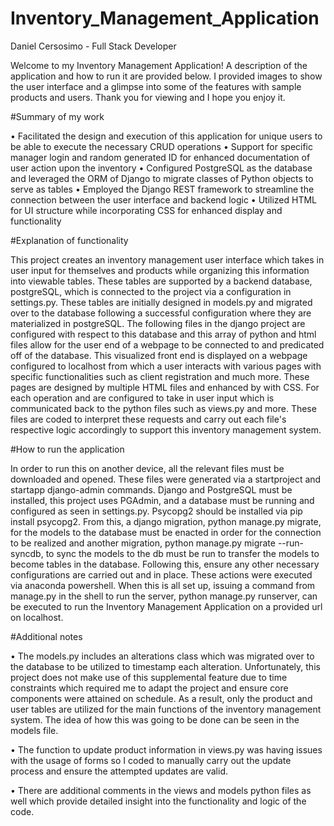 # Inventory_Management_Application

Daniel Cersosimo - Full Stack Developer

Welcome to my Inventory Management Application! A description of the application and how to run it are provided below. I provided images to show the user interface and a glimpse into some of the features with sample products and users. Thank you for viewing and I hope you enjoy it. 

#Summary of my work

• Facilitated the design and execution of this application for unique users to be able to execute the necessary CRUD operations
• Support for specific manager login and random generated ID for enhanced documentation of user action upon the inventory
• Configured PostgreSQL as the database and leveraged the ORM of Django to migrate classes of Python objects to serve as tables
• Employed the Django REST framework to streamline the connection between the user interface and backend logic
• Utilized HTML for UI structure while incorporating CSS for enhanced display and functionality

#Explanation of functionality

This project creates an inventory management user interface which takes in user input for themselves and products while organizing this information into viewable tables. These tables are supported by a backend database, postgreSQL, which is connected to the project via a configuration in settings.py. These tables are initially designed in models.py and migrated over to the database following a successful configuration where they are materialized in postgreSQL. The following files in the django project are configured with respect to this database and this array of python and html files allow for the user end of a webpage to be connected to and predicated off of the database. This visualized front end is displayed on a webpage configured to localhost from which a user interacts with various pages with specific functionalities such as client registration and much more. These pages are designed by multiple HTML files and enhanced by with CSS. For each operation and are configured to take in user input which is communicated back to the python files such as views.py and more. These files are coded to interpret these requests and carry out each file's respective logic accordingly to support this inventory management system. 


#How to run the application 

In order to run this on another device, all the relevant files must be downloaded and opened. These files were generated via a startproject and startapp django-admin commands. Django and PostgreSQL must be installed, this project uses PGAdmin, and a database must be running and configured as seen in settings.py. Psycopg2 should be installed via pip install psycopg2. From this, a django migration, python manage.py migrate, for the models to the database must be enacted in order for the connection to be realized and another migration, python manage.py migrate --run-syncdb, to sync the models to the db must be run to transfer the models to become tables in the database. Following this, ensure any other necessary configurations are carried out and in place. These actions were executed via anaconda powershell. When this is all set up, issuing a command from manage.py in the shell to run the server, python manage.py runserver, can be executed to run the Inventory Management Application on a provided url on localhost. 


#Additional notes

• The models.py includes an alterations class which was migrated over to the database to be utilized to timestamp each alteration. Unfortunately, this project does not make use of this 
  supplemental feature due to time constraints which required me to adapt the project and ensure core components were attained on schedule. As a result, only the product and user tables 
  are utilized for the main functions of the inventory management system. The idea of how this was going to be done can be seen in the models file.

• The function to update product information in views.py was having issues with the usage of forms so I coded to manually carry out the update process and ensure the attempted updates 
  are valid. 

• There are additional comments in the views and models python files as well which provide detailed insight into the functionality and logic of the code.
